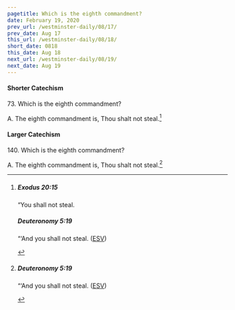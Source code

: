 ```yaml
---
pagetitle: Which is the eighth commandment?
date: February 19, 2020
prev_url: /westminster-daily/08/17/
prev_date: Aug 17
this_url: /westminster-daily/08/18/
short_date: 0818
this_date: Aug 18
next_url: /westminster-daily/08/19/
next_date: Aug 19
---
```


#### Shorter Catechism

73\. Which is the eighth commandment?

A. The eighth commandment is, Thou shalt not steal.[^fnref:wsc1]


[^fnref:wsc1]: <div class="esv"><h5>Exodus 20:15</h5> <div class="esv-text"><p id="p02020015.01-1">&#8220;You shall not steal.</p> </div><h5>Deuteronomy 5:19</h5> <div class="esv-text"><p id="p05005019.01-2">&#8220;&#8216;And you shall not steal.  (<a href="http://www.esv.org" class="copyright">ESV</a>)</p> </div> </div>


#### Larger Catechism

140\. Which is the eighth commandment?

A. The eighth commandment is, Thou shalt not steal.[^fnref:wlc1]


[^fnref:wlc1]: <div class="esv"><h5>Deuteronomy 5:19</h5> <div class="esv-text"><p id="p05005019.01-1">&#8220;&#8216;And you shall not steal.  (<a href="http://www.esv.org" class="copyright">ESV</a>)</p> </div> </div>

